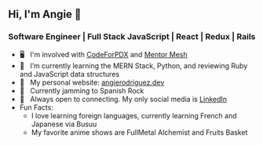 ## Hi, I'm Angie 🍁
### Software Engineer | Full Stack JavaScript | React | Redux | Rails

- 🖥 &nbsp; I'm involved with [CodeForPDX](https://www.codeforpdx.org/) and [Mentor Mesh](https://mentormesh.io/)
- 🌱 &nbsp; I’m currently learning the MERN Stack, Python, and reviewing Ruby and JavaScript data structures
- 🌺 &nbsp; My personal website: [angierodriguez.dev](https://angierodriguez.dev/)
- 🎵 &nbsp; Currently jamming to Spanish Rock
- 💜 &nbsp; Always open to connecting. My only social media is [LinkedIn](https://www.linkedin.com/in/angie-rodriguez-web-developer/)
- Fun Facts:
  - I love learning foreign languages, currently learning French and Japanese via Busuu
  - My favorite anime shows are FullMetal Alchemist and Fruits Basket
